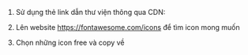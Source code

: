 <!-- Nhúng icon vào web -->

1. Sử dụng thẻ link dẫn thư viện thông qua CDN: <link rel="stylesheet" href="https://cdnjs.cloudflare.com/ajax/libs/font-awesome/6.3.0/css/all.min.css" integrity="sha512-SzlrxWUlpfuzQ+pcUCosxcglQRNAq/DZjVsC0lE40xsADsfeQoEypE+enwcOiGjk/bSuGGKHEyjSoQ1zVisanQ==" crossorigin="anonymous" referrerpolicy="no-referrer" />

2. Lên website https://fontawesome.com/icons để tìm icon mong muốn

3. Chọn những icon free và copy về
